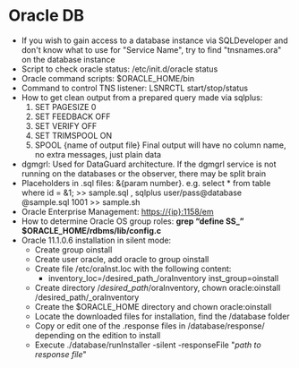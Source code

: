 # Oracle DB

* If you wish to gain access to a database instance via SQLDeveloper and don't know what to use for "Service Name", try to find "tnsnames.ora" on the database instance
* Script to check oracle status: /etc/init.d/oracle status
* Oracle command scripts: $ORACLE\_HOME/bin
* Command to control TNS listener: LSNRCTL start/stop/status
* How to get clean output from a prepared query made via sqlplus:
  1. SET PAGESIZE 0
  2. SET FEEDBACK OFF
  3. SET VERIFY OFF
  4. SET TRIMSPOOL ON
  5. SPOOL {name of output file}
     Final output will have no column name, no extra messages, just plain data
* dgmgrl: Used for DataGuard architecture. If the dgmgrl service is not running on the databases or the observer, there may be split brain
* Placeholders in .sql files: &{param number}. e.g. select \* from table where id = &1; &gt;&gt; sample.sql , sqlplus user/pass@database @sample.sql 1001 &gt;&gt; sample.sh
* Oracle Enterprise Management: [https://{ip}:1158/em](https://{ip}:1158/em)
* How to determine Oracle OS group roles: **grep “define SS\_” $ORACLE\_HOME/rdbms/lib/config.c**
* Oracle 11.1.0.6 installation in silent mode:
  * Create group oinstall
  * Create user oracle, add oracle to group oinstall
  * Create file /etc/oraInst.loc with the following content:
    * inventory_loc=/desired\_path_/oraInventory
      inst\_group=oinstall
  * Create directory /_desired\_path_/oraInventory, chown oracle:oinstall /desired\_path/\_oraInventory
  * Create the $ORACLE\_HOME directory and chown oracle:oinstall
  * Locate the downloaded files for installation, find the /database folder
  * Copy or edit one of the .response files in /database/response/ depending on the edition to install
  * Execute ./database/runInstaller -silent -responseFile "_path to response file_"



